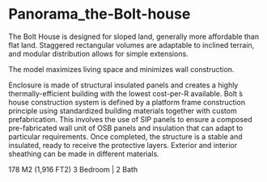 # Panorama_the-Bolt-house
The Bolt House is designed for sloped land, generally more affordable than flat land. Staggered rectangular volumes are adaptable to inclined terrain, and modular distribution allows for simple extensions.

The model maximizes living space and minimizes wall construction.

Enclosure is made of structural insulated panels and creates a highly thermally-efficient building with the lowest cost-per-R available. Bolt ́s house construction system is defined by a platform frame construction principle using standardized building materials together with custom prefabrication. This involves the use of SIP panels to ensure a composed pre-fabricated wall unit of OSB panels and insulation that can adapt to particular requirements. Once completed, the structure is a stable and insulated, ready to receive the protective layers. Exterior and interior sheathing can be made in different materials.

178 M2 (1,916 FT2)
3 Bedroom | 2 Bath
